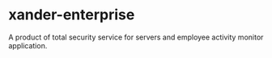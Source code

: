 # xander-enterprise
A product of total security service for servers and employee activity monitor application.
